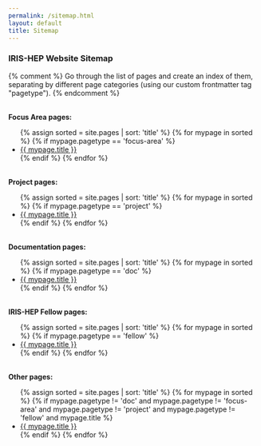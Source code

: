 ```yaml
---
permalink: /sitemap.html
layout: default
title: Sitemap
---
```

<h3>IRIS-HEP Website Sitemap</h3>

{% comment %}
Go through the list of pages and create an index of them, separating by
different page categories (using our custom frontmatter tag "pagetype").
{% endcomment %}

<br>
<b>Focus Area pages:</b>
<ul>
{% assign sorted = site.pages | sort: 'title' %}
{% for mypage in sorted %}
  {% if mypage.pagetype == 'focus-area' %} 
  <li><a href="{{mypage.permalink}}">{{ mypage.title }}</a></li>
  {% endif %}
{% endfor %}
</ul>

<br>
<b>Project pages:</b>
<ul>
{% assign sorted = site.pages | sort: 'title' %}
{% for mypage in sorted %}
  {% if mypage.pagetype == 'project' %} 
  <li><a href="{{mypage.permalink}}">{{ mypage.title }}</a></li>
  {% endif %}
{% endfor %}
</ul>

<br>
<b>Documentation pages:</b>
<ul>
{% assign sorted = site.pages | sort: 'title' %}
{% for mypage in sorted %}
  {% if mypage.pagetype == 'doc' %} 
  <li><a href="{{mypage.permalink}}">{{ mypage.title }}</a></li>
  {% endif %}
{% endfor %}
</ul>

<br>
<b>IRIS-HEP Fellow pages:</b>
<ul>
{% assign sorted = site.pages | sort: 'title' %}
{% for mypage in sorted %}
  {% if mypage.pagetype == 'fellow' %} 
  <li><a href="{{mypage.permalink}}">{{ mypage.title }}</a></li>
  {% endif %}
{% endfor %}
</ul>

<br>
<b>Other pages:</b>
<ul>
{% assign sorted = site.pages | sort: 'title' %}
{% for mypage in sorted %}
  {% if mypage.pagetype != 'doc' and mypage.pagetype != 'focus-area' and mypage.pagetype != 'project' and mypage.pagetype != 'fellow' and mypage.title %} 
  <li><a href="{{mypage.permalink}}">{{ mypage.title }}</a></li>
  {% endif %}
{% endfor %}
</ul>


